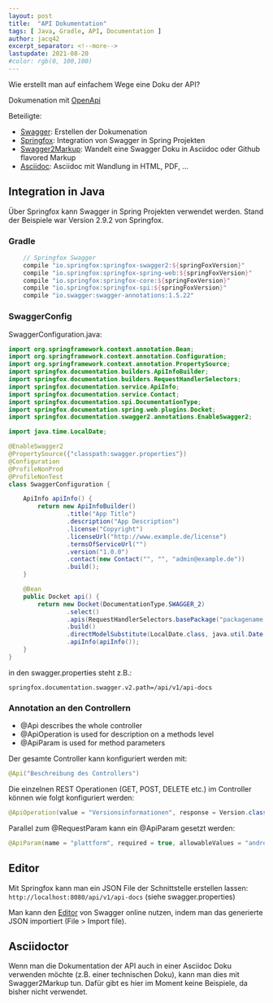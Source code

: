 ```yaml
---
layout: post
title:  "API Dokumentation"
tags: [ Java, Gradle, API, Documentation ]
author: jacq42
excerpt_separator: <!--more-->
lastupdate: 2021-08-20
#color: rgb(0, 100,100)
---
```


Wie erstellt man auf einfachem Wege eine Doku der API?

<!--more-->
 
Dokumenation mit [OpenApi](https://www.openapis.org/)

Beteiligte: 
* [Swagger](https://swagger.io/): Erstellen der Dokumenation
* [Springfox](https://github.com/springfox/springfox): Integration von Swagger in Spring Projekten
* [Swagger2Markup](https://github.com/Swagger2Markup): Wandelt eine Swagger Doku in Asciidoc oder Github flavored Markup
* [Asciidoc](http://asciidoctor.org/): Asciidoc mit Wandlung in HTML, PDF, ...

## Integration in Java

Über Springfox kann Swagger in Spring Projekten verwendet werden. Stand der Beispiele war Version 2.9.2 von Springfox.

### Gradle 

```groovy
	// Springfox Swagger
    compile "io.springfox:springfox-swagger2:${springFoxVersion}"
    compile "io.springfox:springfox-spring-web:${springFoxVersion}"
    compile "io.springfox:springfox-core:${springFoxVersion}"
    compile "io.springfox:springfox-spi:${springFoxVersion}"
    compile "io.swagger:swagger-annotations:1.5.22"
```

### SwaggerConfig

SwaggerConfiguration.java:

```java
import org.springframework.context.annotation.Bean;
import org.springframework.context.annotation.Configuration;
import org.springframework.context.annotation.PropertySource;
import springfox.documentation.builders.ApiInfoBuilder;
import springfox.documentation.builders.RequestHandlerSelectors;
import springfox.documentation.service.ApiInfo;
import springfox.documentation.service.Contact;
import springfox.documentation.spi.DocumentationType;
import springfox.documentation.spring.web.plugins.Docket;
import springfox.documentation.swagger2.annotations.EnableSwagger2;

import java.time.LocalDate;

@EnableSwagger2
@PropertySource({"classpath:swagger.properties"})
@Configuration
@ProfileNonProd
@ProfileNonTest
class SwaggerConfiguration {

    ApiInfo apiInfo() {
        return new ApiInfoBuilder()
                .title("App Title")
                .description("App Description")
                .license("Copyright")
                .licenseUrl("http://www.example.de/license")
                .termsOfServiceUrl("")
                .version("1.0.0")
                .contact(new Contact("", "", "admin@example.de"))
                .build();
    }

    @Bean
    public Docket api() {
        return new Docket(DocumentationType.SWAGGER_2)
                .select()
                .apis(RequestHandlerSelectors.basePackage("packagename.rest.v1"))
                .build()
                .directModelSubstitute(LocalDate.class, java.util.Date.class)
                .apiInfo(apiInfo());
    }
}
```

in den swagger.properties steht z.B.:
```
springfox.documentation.swagger.v2.path=/api/v1/api-docs
```

### Annotation an den Controllern

* @Api describes the whole controller
* @ApiOperation is used for description on a methods level
* @ApiParam is used for method parameters

Der gesamte Controller kann konfiguriert werden mit:
```java
@Api("Beschreibung des Controllers")
```
Die einzelnen REST Operationen (GET, POST, DELETE etc.) im Controller können wie folgt konfiguriert werden:
```java
@ApiOperation(value = "Versionsinformationen", response = Version.class)
```
Parallel zum @RequestParam kann ein @ApiParam gesetzt werden:
```java
@ApiParam(name = "plattform", required = true, allowableValues = "android,ios")
```

## Editor

Mit Springfox kann man ein JSON File der Schnittstelle erstellen lassen: `http://localhost:8080/api/v1/api-docs` (siehe swagger.properties)

Man kann den [Editor](https://editor.swagger.io/) von Swagger online nutzen, indem man das generierte JSON importiert (File > Import file).

## Asciidoctor

Wenn man die Dokumentation der API auch in einer Asciidoc Doku verwenden möchte (z.B. einer technischen Doku), kann man dies mit Swagger2Markup tun. Dafür gibt es hier im Moment keine Beispiele, da bisher nicht verwendet.
